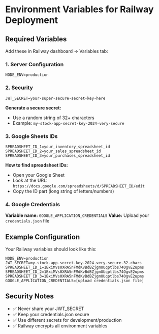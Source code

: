 # Environment Variables for Railway Deployment

## Required Variables

Add these in Railway dashboard → Variables tab:

### 1. Server Configuration
```
NODE_ENV=production
```

### 2. Security
```
JWT_SECRET=your-super-secure-secret-key-here
```
**Generate a secure secret:**
- Use a random string of 32+ characters
- Example: `my-stock-app-secret-key-2024-very-secure`

### 3. Google Sheets IDs
```
SPREADSHEET_ID_1=your_inventory_spreadsheet_id
SPREADSHEET_ID_2=your_sales_spreadsheet_id
SPREADSHEET_ID_3=your_purchases_spreadsheet_id
```

**How to find spreadsheet IDs:**
- Open your Google Sheet
- Look at the URL: `https://docs.google.com/spreadsheets/d/SPREADSHEET_ID/edit`
- Copy the ID part (long string of letters/numbers)

### 4. Google Credentials
**Variable name:** `GOOGLE_APPLICATION_CREDENTIALS`
**Value:** Upload your `credentials.json` file

## Example Configuration

Your Railway variables should look like this:

```
NODE_ENV=production
JWT_SECRET=my-stock-app-secret-key-2024-very-secure-32-chars
SPREADSHEET_ID_1=1BxiMVs0XRA5nFMdKvBdBZjgmUUqptlbs74OgvE2upms
SPREADSHEET_ID_2=1BxiMVs0XRA5nFMdKvBdBZjgmUUqptlbs74OgvE2upms
SPREADSHEET_ID_3=1BxiMVs0XRA5nFMdKvBdBZjgmUUqptlbs74OgvE2upms
GOOGLE_APPLICATION_CREDENTIALS=[upload credentials.json file]
```

## Security Notes

- ✅ Never share your JWT_SECRET
- ✅ Keep your credentials.json secure
- ✅ Use different secrets for development/production
- ✅ Railway encrypts all environment variables 